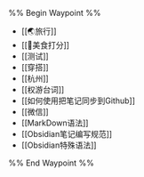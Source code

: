 %% Begin Waypoint %%
- [[🌏旅行]]
- [[🍕美食打分]]
- [[测试]]
- [[穿搭]]
- [[杭州]]
- [[权游台词]]
- [[如何使用把笔记同步到Github]]
- [[微信]]
- [[MarkDown语法]]
- [[Obsidian笔记编写规范]]
- [[Obsidian特殊语法]]

%% End Waypoint %%

 
